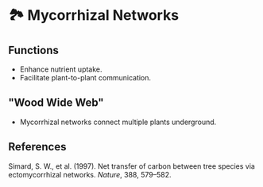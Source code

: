 # 🏞 Mycorrhizal Networks

## Functions
- Enhance nutrient uptake.
- Facilitate plant-to-plant communication.

## "Wood Wide Web"
- Mycorrhizal networks connect multiple plants underground.

## References
Simard, S. W., et al. (1997). Net transfer of carbon between tree species via ectomycorrhizal networks. *Nature*, 388, 579–582.
